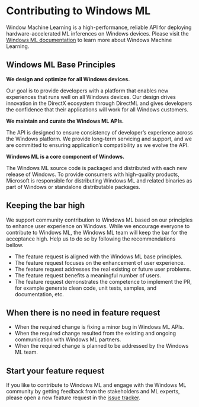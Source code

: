 # Contributing to Windows ML

Window Machine Learning is a high-performance, reliable API for deploying hardware-accelerated ML inferences on Windows devices. Please visit the [Windows ML documentation](https://docs.microsoft.com/en-us/windows/ai/windows-ml/) to learn more about Windows Machine Learning. 


## Windows ML Base Principles

**We design and optimize for all Windows devices.**
  
  Our goal is to provide developers with a platform that enables new experiences that runs well on all Windows devices. Our design drives innovation in the DirectX ecosystem through DirectML and gives developers the confidence that their applications will work for all Windows customers.

**We maintain and curate the Windows ML APIs.**
    
  The API is designed to ensure consistency of developer’s experience across the Windows platform. We provide long-term servicing and support, and we are committed to ensuring application’s compatibility as we evolve the API.

**Windows ML is a core component of Windows.**
    
  The Windows ML source code is packaged and distributed with each new release of Windows. To provide consumers with high-quality products, Microsoft is responsible for distributing Windows ML and related binaries as part of Windows or standalone distributable packages.

## Keeping the bar high

We support community contribution to Windows ML based on our principles to enhance user experience on Windows. While we encourage everyone to contribute to Windows ML, the Windows ML team will keep the bar for the acceptance high. Help us to do so by following the recommendations bellow.
  * The feature request is aligned with the Windows ML base principles. 
  * The feature request focuses on the enhancement of user experience. 
  * The feature request addresses the real existing or future user problems.
  * The feature request benefits a meaningful number of users. 
  * The feature request demonstrates the competence to implement the PR, for example generate clean code, unit tests, samples, and documentation, etc.

## When there is no need in feature request

  * When the required change is fixing a minor bug in Windows ML APIs.
  * When the required change resulted from the existing and ongoing communication with Windows ML partners.
  * When the required change is planned to be addressed by the Windows ML team.


## Start your feature request

If you like to contribute to Windows ML and engage with the Windows ML community by getting feedback from the stakeholders and ML experts, please open a new feature request in the [issue tracker](https://github.com/microsoft/onnxruntime/issues). 

